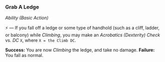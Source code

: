 ### Grab A Ledge
*Ability (Basic Action)*  

⚡ — If you fall off a ledge or some type of handhold (such as a cliff, ladder, or balcony) while *Climbing*, you may make an *Acrobatics (Dexterity) Check* vs. *DC* `X`, where `X = the Climb DC`.

**Success:** You are now *Climbing* the ledge, and take no damage.
**Failure:** You fall as normal.
